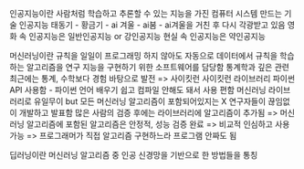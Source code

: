 인공지능이란
사람처럼 학습하고 추론할 수 있는 지능을 가진 컴퓨터 시스템 만드는 기술
인공지능 태동기 - 황금기 - ai 겨울 - ai붐 - ai겨울을 거친 후 다시 각광받고 있음
영화 속 인공지능은 일반인공지능 or 강인공지능
현실 속 인공지능은 약인공지능 

머신러닝이란
규칙을 일일이 프로그래밍 하지 않아도 자동으로 데이터에서 규칙을 학습하는 알고리즘을 연구
지능을 구현하기 위한 소프트웨어를 담당함
통계학과 깊은 관련
최근에는 통계, 수학보다 경험 바탕으로 발전 => 사이킷런
사이킷런 라이브러리
파이썬 API 사용함 - 파이썬 언어 배우기 쉽고 컴파일 안해도 돼서 사용 편함
머신러닝 라이브러리로 유일무이
but 모든 머신러닝 알고리즘이 포함되어있지는 X
연구자들이 끊임없이 개발하고 발표함 많은 사람의 검증 후에는 라이브러리에 알고리즘이 추가됨 => 머신러닝 알고리즘에 포함된 알고리즘은 안정적, 성능 검증 완료 => 비교적 인심하고 사용 가능 => 프로그래머가 직접 알고리즘 구현하느라 프로그램 안짜도 됨

딥러닝이란
머신러닝 알고리즘 중 인공 신경망을 기반으로 한 방법들을 통칭

